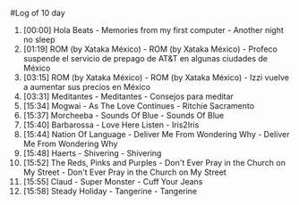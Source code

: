 #Log of 10 day

1. [00:00] Hola Beats - Memories from my first computer - Another night no sleep
1. [01:19] ROM (by Xataka México) - ROM (by Xataka México) - Profeco suspende el servicio de prepago de AT&T en algunas ciudades de México
1. [03:15] ROM (by Xataka México) - ROM (by Xataka México) - Izzi vuelve a aumentar sus precios en México
1. [03:31] Meditantes - Meditantes - Consejos para meditar
1. [15:34] Mogwai - As The Love Continues - Ritchie Sacramento
1. [15:37] Morcheeba - Sounds Of Blue - Sounds Of Blue
1. [15:40] Barbarossa - Love Here Listen - Iris2Iris
1. [15:44] Nation Of Language - Deliver Me From Wondering Why - Deliver Me From Wondering Why
1. [15:48] Haerts - Shivering - Shivering
1. [15:52] The Reds, Pinks and Purples - Don't Ever Pray in the Church on My Street - Don't Ever Pray in the Church on My Street
1. [15:55] Claud - Super Monster - Cuff Your Jeans
1. [15:58] Steady Holiday - Tangerine - Tangerine
